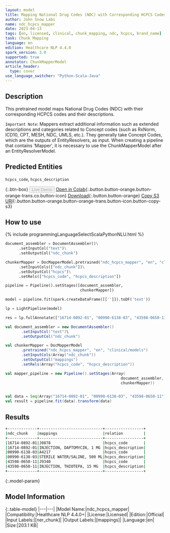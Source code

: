 ```yaml
---
layout: model
title: Mapping National Drug Codes (NDC) with Corresponding HCPCS Codes and Descriptions
author: John Snow Labs
name: ndc_hcpcs_mapper
date: 2023-04-13
tags: [en, licensed, clinical, chunk_mapping, ndc, hcpcs, brand_name]
task: Chunk Mapping
language: en
edition: Healthcare NLP 4.4.0
spark_version: 3.0
supported: true
annotator: ChunkMapperModel
article_header:
  type: cover
use_language_switcher: "Python-Scala-Java"
---
```


## Description

This pretrained model maps National Drug Codes (NDC) with their corresponding HCPCS codes and their descriptions.

`Important Note`: Mappers extract additional information such as extended descriptions and categories related to Concept codes (such as RxNorm, ICD10, CPT, MESH, NDC, UMLS, etc.). They generally take Concept Codes, which are the outputs of EntityResolvers, as input. When creating a pipeline that contains 'Mapper', it is necessary to use the ChunkMapperModel after an EntityResolverModel.


## Predicted Entities

`hcpcs_code`, `hcpcs_description`

{:.btn-box}
<button class="button button-orange" disabled>Live Demo</button>
[Open in Colab](https://colab.research.google.com/github/JohnSnowLabs/spark-nlp-workshop/blob/master/tutorials/Certification_Trainings/Healthcare/26.Chunk_Mapping.ipynb){:.button.button-orange.button-orange-trans.co.button-icon}
[Download](https://s3.amazonaws.com/auxdata.johnsnowlabs.com/clinical/models/ndc_hcpcs_mapper_en_4.4.0_3.0_1681405091593.zip){:.button.button-orange}
[Copy S3 URI](s3://auxdata.johnsnowlabs.com/clinical/models/ndc_hcpcs_mapper_en_4.4.0_3.0_1681405091593.zip){:.button.button-orange.button-orange-trans.button-icon.button-copy-s3}

## How to use



<div class="tabs-box" markdown="1">
{% include programmingLanguageSelectScalaPythonNLU.html %}

```python
document_assembler = DocumentAssembler()\
      .setInputCol("text")\
      .setOutputCol("ndc_chunk")

chunkerMapper = DocMapperModel.pretrained("ndc_hcpcs_mapper", "en", "clinical/models")\
      .setInputCols(["ndc_chunk"])\
      .setOutputCol("hcpcs")\
      .setRels(["hcpcs_code", "hcpcs_description"])

pipeline = Pipeline().setStages([document_assembler,
                                 chunkerMapper])  

model = pipeline.fit(spark.createDataFrame([['']]).toDF('text')) 

lp = LightPipeline(model)

res = lp.fullAnnotate(["16714-0892-01", "00990-6138-03", "43598-0650-11"])
```
```scala
val document_assembler = new DocumentAssembler()
       .setInputCol("text")\
       .setOutputCol("ndc_chunk")

val chunkerMapper = DocMapperModel
       .pretrained("ndc_hcpcs_mapper", "en", "clinical/models")
       .setInputCols(Array("ndc_chunk"))
       .setOutputCol("mappings")
       .setRels(Array("hcpcs_code", "hcpcs_description")) 

val mapper_pipeline = new Pipeline().setStages(Array(
                                                   document_assembler,
                                                   chunkerMapper))


val data = Seq(Array("16714-0892-01", "00990-6138-03", "43598-0650-11")).toDS.toDF("text")
val result = pipeline.fit(data).transform(data) 
```
</div>

## Results

```bash
+-------------+----------------------------+-----------------+
|ndc_chunk    |mappings                    |relation         |
+-------------+----------------------------+-----------------+
|16714-0892-01|J0878                       |hcpcs_code       |
|16714-0892-01|INJECTION, DAPTOMYCIN, 1 MG |hcpcs_description|
|00990-6138-03|A4217                       |hcpcs_code       |
|00990-6138-03|STERILE WATER/SALINE, 500 ML|hcpcs_description|
|43598-0650-11|J9340                       |hcpcs_code       |
|43598-0650-11|INJECTION, THIOTEPA, 15 MG  |hcpcs_description|
+-------------+----------------------------+-----------------+
```

{:.model-param}
## Model Information

{:.table-model}
|---|---|
|Model Name:|ndc_hcpcs_mapper|
|Compatibility:|Healthcare NLP 4.4.0+|
|License:|Licensed|
|Edition:|Official|
|Input Labels:|[ner_chunk]|
|Output Labels:|[mappings]|
|Language:|en|
|Size:|203.1 KB|
